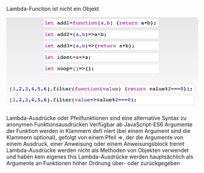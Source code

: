 
Lambda-Function ist nicht ein Objekt 

![](image/Pasted%20image%2020241123154912.png)


Lambda-Ausdrücke oder Pfeilfunktionen sind eine alternative Syntax zu anonymen Funktionsausdrücken
Verfügbar ab JavaScript-ES6
Argumente der Funktion werden in Klammern defi niert (bei einem Argument sind die Klammern optional), gefolgt von einem Pfeil =>, der die Argumente von einem Ausdruck, einer Anweisung oder einem Anweisungsblock trennt
Lambda-Ausdrücke werden nicht als Methoden von Objekten verwendet und haben kein eigenes this
Lambda-Ausdrücke werden hauptsächlich als Argumente an Funktionen höher Ordnung über- oder zurückgegeben


